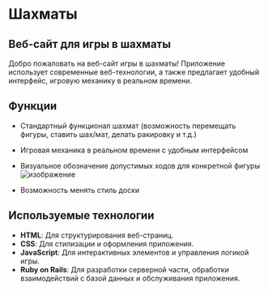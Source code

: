# Шахматы
## Веб-сайт для игры в шахматы
Добро пожаловать на веб-сайт игры в шахматы! Приложение использует современные веб-технологии, а также предлагает  удобный интерфейс, игровую механику в реальном времени.

## Функции

- Стандартный функционал шахмат (возможность перемещать фигуры, ставить шах/мат, делать ракировку и т.д.)
- Игровая механика в реальном времени с удобным интерфейсом
- Визуальное обозначение допустимых ходов для конкретной фигуры
![изображение](https://github.com/user-attachments/assets/f02a34d8-a229-42b6-85ff-018785f1fabc)

- Возможность менять стиль доски

## Используемые технологии

- **HTML**: Для структурирования веб-страниц.
- **CSS**: Для стилизации и оформления приложения.
- **JavaScript**: Для интерактивных элементов и управления логикой игры.
- **Ruby on Rails**: Для разработки серверной части, обработки взаимодействий с базой данных и обслуживания приложения.
